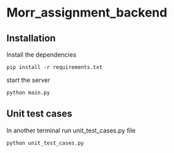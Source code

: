 # Morr_assignment_backend

## Installation

Install the dependencies

```
pip install -r requirements.txt
```
start the server
```
python main.py
```

## Unit test cases

In another terminal run unit_test_cases.py file
```
python unit_test_cases.py
```
